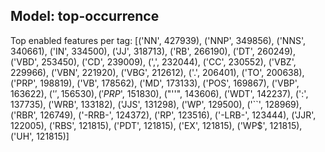 ## Model: top-occurrence

Top enabled features per tag: [('NN', 427939), ('NNP', 349856), ('NNS', 340661), ('IN', 334500), ('JJ', 318713), ('RB', 266190), ('DT', 260249), ('VBD', 253450), ('CD', 239009), (',', 232044), ('CC', 230552), ('VBZ', 229966), ('VBN', 221920), ('VBG', 212612), ('.', 206401), ('TO', 200638), ('PRP', 198819), ('VB', 178562), ('MD', 173133), ('POS', 169867), ('VBP', 163622), ('$', 156530), ('PRP$', 151830), ("''", 143606), ('WDT', 142237), (':', 137735), ('WRB', 133182), ('JJS', 131298), ('WP', 129500), ('``', 128969), ('RBR', 126749), ('-RRB-', 124372), ('RP', 123516), ('-LRB-', 123444), ('JJR', 122005), ('RBS', 121815), ('PDT', 121815), ('EX', 121815), ('WP$', 121815), ('UH', 121815)]
